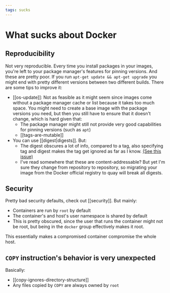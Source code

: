 ```yaml
---
tags: sucks
---
```


# What sucks about Docker

## Reproducibility
Not very reproducible. Every time you install packages in your images, you're left to your package manager's features for pinning versions. And these are pretty poor. If you run `apt-get update && apt-get upgrade` you might end with pretty different versions between two different builds. There are some tips to improve it:

* [[os-update]]: Not as feasible as it might seem since images come without a package manager cache or list because it takes too much space. You might need to create a base image with the package versions you need, but then you still have to ensure that it doesn't change, which is hard given that:
  * The package manager might still not provide very good capabilities for pinning versions (such as `apt`)
  * [[tags-are-mutable]]
* You can use [[digest|digests]]. But:
  * The digest obscures a lot of info, compared to a tag, also  specifying tag and digest makes the tag get ignored as far as I know. [(See this issue)](https://github.com/containers/buildah/issues/1407)
  * I've read somewhere that these are content-addressable? But yet I'm sure they change from repository to repository, so migrating your image from the Docker official registry to quay will break all digests.

## Security
Pretty bad security defaults, check out [[security]]. But mainly:
* Containers are run by `root` by default
* The container's and host's user namespace is shared by default
* This is pretty obscured, since the user that runs the container might not be root, but being in the `docker` group effectively makes it root.

This essentially makes a compromised container compromise the whole host.

## `COPY` instruction's behavior is very unexpected
Basically:

* [[copy-ignores-directory-structure]]
* Any files copied by `COPY` are always owned by `root`
